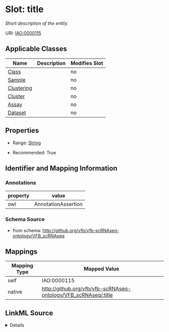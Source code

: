 

# Slot: title


_Short description of the entity._





URI: [IAO:0000115](http://purl.obolibrary.org/obo/IAO_0000115)



<!-- no inheritance hierarchy -->





## Applicable Classes

| Name | Description | Modifies Slot |
| --- | --- | --- |
| [Class](Class.md) |  |  no  |
| [Sample](Sample.md) |  |  no  |
| [Clustering](Clustering.md) |  |  no  |
| [Cluster](Cluster.md) |  |  no  |
| [Assay](Assay.md) |  |  no  |
| [Dataset](Dataset.md) |  |  no  |







## Properties

* Range: [String](String.md)

* Recommended: True





## Identifier and Mapping Information





### Annotations

| property | value |
| --- | --- |
| owl | AnnotationAssertion |



### Schema Source


* from schema: http://github.org/vfb/vfb-scRNAseq-ontology/VFB_scRNAseq




## Mappings

| Mapping Type | Mapped Value |
| ---  | ---  |
| self | IAO:0000115 |
| native | http://github.org/vfb/vfb-scRNAseq-ontology/VFB_scRNAseq/:title |




## LinkML Source

<details>
```yaml
name: title
annotations:
  owl:
    tag: owl
    value: AnnotationAssertion
description: Short description of the entity.
from_schema: http://github.org/vfb/vfb-scRNAseq-ontology/VFB_scRNAseq
rank: 1000
slot_uri: IAO:0000115
alias: title
domain_of:
- Class
range: string
recommended: true

```
</details>